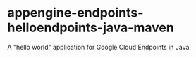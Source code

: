 appengine-endpoints-helloendpoints-java-maven
=============================================

A "hello world" application for Google Cloud Endpoints in Java
